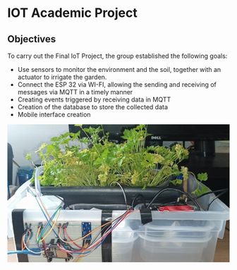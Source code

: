 # IOT Academic Project

## Objectives

To carry out the Final IoT Project, the group established the following goals:

* Use sensors to monitor the environment and the soil, together with an actuator to irrigate the garden.
* Connect the ESP 32 via WI-FI, allowing the sending and receiving of messages via MQTT in a timely manner
* Creating events triggered by receiving data in MQTT
* Creation of the database to store the collected data
* Mobile interface creation


<img src="content/img1.png">

